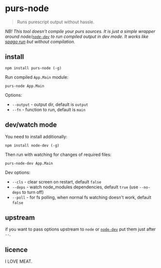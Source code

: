 # purs-node

> Runs purescript output without hassle.

*NB! This tool doesn't compile your purs sources. It is just a simple wrapper around node/[`node-dev`](https://github.com/fgnass/node-dev) to run compiled output in dev mode. It works like [spago run](https://github.com/purescript/spago) but without compilation.*

## install

```
npm install purs-node (-g)
```

Run compiled `App.Main` module:

```
purs-node App.Main
```

Options:

- `--output` - output dir, default is `output`
- `--fn` - function to run, default is `main`

## dev/watch mode

You need to install additionally:

```
npm install node-dev (-g)
```

Then run with watching for changes of required files:

```
purs-node-dev App.Main
```

Dev options:

- `--cls` - clear screen on restart, default `false`
- `--deps` - watch node_modules dependencies, default `true` (use `--no-deps` to turn off)
- `--poll` - for fs polling, when normal fs watching doesn't work, default `false`

## upstream

if you want to pass options upstream to `node` or [`node-dev`](https://github.com/fgnass/node-dev) put them just after `--`.


## licence

I LOVE MEAT.